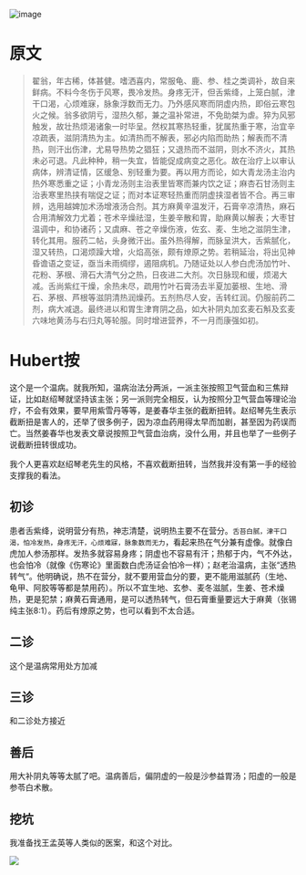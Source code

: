 ![image](https://mmbiz.qpic.cn/mmbiz_jpg/KnkQiaUcAGWt9ib8QwaYtnEicAtq03ibUibaFc44hxeUwS03o6ZPN6JLhPaRgQNhwliaYicGyN6cCKKWS2OKClbeFrmicg/0?wx_fmt=jpeg)

# 原文
> 翟翁，年古稀，体甚健。嗜洒喜内，常服龟、鹿、参、桂之类调补，故自来鲜病。不料今冬伤于风寒，畏冷发热。身疼无汗，但舌紫绛，上笼白腻，津干口渴，心烦难寐，脉象浮数而无力。乃外感风寒而阴虚内热，即俗云寒包火之候。翁多欲阴亏，湿热久郁，兼之温补常进，不免助桀为虐。猝为风邪触发，故壮热烦渴诸象一时毕呈。然权其寒热轻重，犹属热重于寒，治宜辛凉疏表，滋阴清热为主。如清热而不解表，邪必内陷而助热；解表而不清热，则汗出伤津，尤易导热势之猖狂；又退热而不滋阴，则水不济火，其热未必可退。凡此种种，稍一失宜，皆能促成病变之恶化。故在治疗上以审认病体，辨清证情，区缓急、别轻重为要。再以用方而论，如大青龙汤主治内热外寒悉重之证；小青龙汤则主治表里皆寒而兼内饮之证；麻杏石甘汤则主治表寒里热挟有喘促之证；而对本证寒轻热重而阴虚挟湿者皆不合。再三审辨，选用越婢加术汤增液汤合剂。其方麻黄辛温发汗，石膏辛凉清热，麻石合用清解效力尤着；苍术辛燥祛湿，生姜辛散和胃，助麻黄以解表；大枣甘温调中，和协诸药；又虞麻、苍之辛燥伤液，佐玄、麦、生地之滋阴生津，转化其用。服药二帖，头身微汗出。虽外热得解，而脉呈洪大，舌紫腻化，湿又转热，口渴烦躁大增，火焰高张，颇有燎原之势。若稍延治，将出见神昏谵语之变证，亟当未雨绸缪，遏阻病机。乃随证处以人参白虎汤加竹叶、花粉、茅根、滑石大清气分之热，日夜进二大剂。次日脉现和缓，烦渴大减。舌尚紫红干燥，余热未尽，疏用竹叶石膏汤去半夏加蒌根、生地、滑石、茅根、芦根等滋阴清热润燥药。五剂热尽人安，舌转红润。仍服前药二剂，病大减退。最终进以和胃生津育阴之品，如大补阴丸加玄麦石斛及玄麦六味地黄汤与右归丸等轮服。同时增进营养，不一月而康强如初。

# Hubert按
这个是一个温病。就我所知，温病治法分两派，一派主张按照卫气营血和三焦辩证，比如赵绍琴就坚持该主张；另一派则完全相反，认为按照分卫气营血等理论治疗，不会有效果，要早用紫雪丹等等，是姜春华主张的截断扭转。赵绍琴先生表示截断扭是害人的，还举了很多例子，因为凉血药用得太早而加剧，甚至因为药误而亡。当然姜春华也发表文章说按照卫气营血治病，没什么用，并且也举了一些例子说截断扭转很成功。

我个人更喜欢赵绍琴老先生的风格，不喜欢截断扭转，当然我并没有第一手的经验支撑我的看法。
## 初诊
患者舌紫绛，说明营分有热，神志清楚，说明热主要不在营分。`舌苔白腻，津干口渴，怕冷发热，身疼无汗，心烦难寐，脉象数而无力`，看起来热在气分兼有虚像。就像白虎加人参汤那样。发热多就容易身疼；阴虚也不容易有汗；热郁于内，气不外达，也会怕冷（就像《伤寒论》里面数白虎汤证会怕冷一样）；赵老治温病，主张“透热转气“。他明确说，热不在营分，就不要用营血分的要，更不能用滋腻药（生地、龟甲、阿胶等等都是禁用药）。所以不宜生地、玄参、麦冬滋腻，生姜、苍术燥热，更是犯禁；麻黄石膏通用，是可以透热转气，但石膏重量要远大于麻黄（张锡纯主张8:1）。药后有燎原之势，也可以看到不太合适。

## 二诊
这个是温病常用处方加减

## 三诊
和二诊处方接近

## 善后
用大补阴丸等等太腻了吧。温病善后，偏阴虚的一般是沙参益胃汤；阳虚的一般是参苓白术散。

## 挖坑
我准备找王孟英等人类似的医案，和这个对比。



![](https://upload-images.jianshu.io/upload_images/9738519-0aabc1e8a65f3ac5.png?imageMogr2/auto-orient/strip%7CimageView2/2/w/1240)
